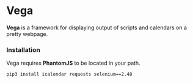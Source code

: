 # Vega

**Vega** is a framework for displaying output of scripts and calendars on a pretty webpage. 

### Installation
Vega requires **PhantomJS** to be located in your path.

```
pip3 install icalendar requests selenium==2.48
```
